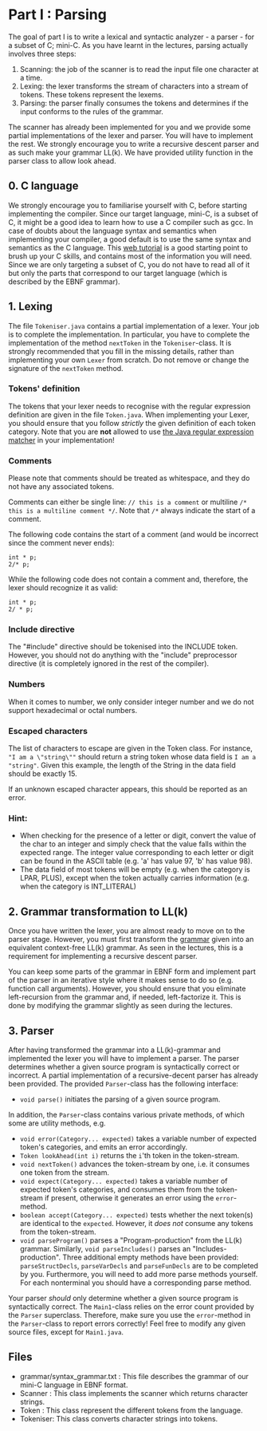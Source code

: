 # Part I : Parsing
The goal of part I is to write a lexical and syntactic analyzer - a parser - for a subset of C; mini-C.
As you have learnt in the lectures, parsing actually involves three steps:

1. Scanning: the job of the scanner is to read the input file one character at a time.
2. Lexing: the lexer transforms the stream of characters into a stream of tokens. These tokens represent the lexems.
3. Parsing: the parser finally consumes the tokens and determines if the input conforms to the rules of the grammar.

The scanner has already been implemented for you and we provide some partial implementations of the lexer and parser.
You will have to implement the rest.
We strongly encourage you to write a recursive descent parser and as such make your grammar LL(k).
We have provided utility function in the parser class to allow look ahead.


## 0. C language
We strongly encourage you to familiarise yourself with C, before starting implementing the compiler.
Since our target language, mini-C, is a subset of C, it might be a good idea to learn how to use a C compiler such as gcc.
In case of doubts about the language syntax and semantics when implementing your compiler, a good default is to use the same syntax and semantics as the C language.
This [web tutorial](https://www.tutorialspoint.com/cprogramming/index.htm) is a good starting point to brush up your C skills, and contains most of the information you will need.
Since we are only targeting a subset of C, you do not have to read all of it but only the parts that correspond to our target language (which is described by the EBNF grammar). 


## 1. Lexing
The file `Tokeniser.java` contains a partial implementation of a lexer. Your job is to complete the implementation.
In particular, you have to complete the implementation of the method `nextToken` in the `Tokeniser`-class.
It is strongly recommended that you fill in the missing details, rather than implementing your own `Lexer` from scratch.
Do not remove or change the signature of the `nextToken` method.

### Tokens' definition

The tokens that your lexer needs to recognise with the regular expression definition are given in the file `Token.java`.
When implementing your Lexer, you should ensure that you follow *strictly* the given definition of each token category.
Note that you are **not** allowed to use [the Java regular expression matcher](https://docs.oracle.com/javase/7/docs/api/java/util/regex/Matcher.html) in your implementation!

### Comments
Please note that comments should be treated as whitespace, and they do not have any associated tokens.

Comments can either be single line:
`// this is a comment`
or multiline
`/* this is a
    multiline comment */`.
Note that `/*` always indicate the start of a comment.

The following code contains the start of a comment (and would be incorrect since the comment never ends):
```
int * p;
2/* p;
```
While the following code does not contain a comment and, therefore, the lexer should recognize it as valid:
```
int * p;
2/ * p;
```

### Include directive

The "#include" directive should be tokenised into the INCLUDE token.
However, you should not do anything with the "include" preprocessor directive (it is completely ignored in the rest of the compiler).

### Numbers
When it comes to number, we only consider integer number and we do not support hexadecimal or octal numbers.

### Escaped characters
The list of characters to escape are given in the Token class.
For instance, `"I am a \"string\""` should return a string token whose data field is `I am a "string"`.
Given this example, the length of the String in the data field should be exactly 15.

If an unknown escaped character appears, this should be reported as an error.


### Hint:

* When checking for the presence of a letter or digit, convert the value of the char to an integer and simply check that the value falls within the expected range.
The integer value corresponding to each letter or digit can be found in the ASCII table (e.g. 'a' has value 97, 'b' has value 98). 
* The data field of most tokens will be empty (e.g. when the category is LPAR, PLUS), except when the token actually carries information (e.g. when the category is INT_LITERAL)

## 2. Grammar transformation to LL(k)

Once you have written the lexer, you are almost ready to move on to the parser stage.
However, you must first transform the [grammar](.grammar/syntax_grammar.txt) given into an equivalent context-free LL(k) grammar.
As seen in the lectures, this is a requirement for implementing a recursive descent parser.

You can keep some parts of the grammar in EBNF form and implement part of the parser in an iterative style where it makes sense to do so (e.g. function call arguments).
However, you should ensure that you eliminate left-recursion from the grammar and, if needed, left-factorize it.
This is done by modifying the grammar slightly as seen during the lectures.



## 3. Parser
After having transformed the grammar into a LL(k)-grammar and implemented the lexer you will have to implement a parser.
The parser determines whether a given source program is syntactically correct or incorrect.
A partial implementation of a recursive-decent parser has already been provided.
The provided `Parser`-class has the following interface:

* `void parse()` initiates the parsing of a given source program.

In addition, the `Parser`-class contains various private methods, of which some are utility methods, e.g.

* `void error(Category... expected)` takes a variable number of expected token's categories, and emits an error accordingly.
* `Token lookAhead(int i)` returns the `i`'th token in the token-stream.
* `void nextToken()` advances the token-stream by one, i.e. it consumes one token from the stream.
* `void expect(Category... expected)` takes a variable number of expected token's categories, and consumes them from the token-stream if present, otherwise it generates an error using the `error`-method.
* `boolean accept(Category... expected)` tests whether the next token(s) are identical to the `expected`. However, it *does not* consume any tokens from the token-stream.
* `void parseProgram()` parses a "Program-production" from the LL(k) grammar. Similarly, `void parseIncludes()` parses an "Includes-production". Three additional empty methods have been provided: `parseStructDecls`, `parseVarDecls` and `parseFunDecls` are to be completed by you. Furthermore, you will need to add more parse methods yourself. For each nonterminal you should have a corresponding parse method.

Your parser *should* only determine whether a given source program is syntactically correct.
The `Main1`-class relies on the error count provided by the `Parser` superclass.
Therefore, make sure you use the `error`-method in the `Parser`-class to report errors correctly!
Feel free to modify any given source files, except for `Main1.java`.

## Files
* grammar/syntax_grammar.txt : This file describes the grammar of our mini-C language in EBNF format.
* Scanner : This class implements the scanner which returns character strings.
* Token : This class represent the different tokens from the language.
* Tokeniser: This class converts character strings into tokens.
